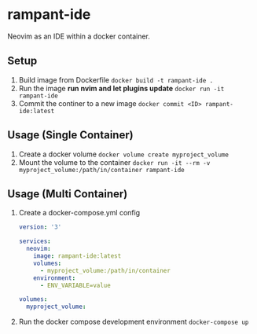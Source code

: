 # rampant-ide

Neovim as an IDE within a docker container.

## Setup

1. Build image from Dockerfile
    `docker build -t rampant-ide .`
2. Run the image **run nvim and let plugins update**
    `docker run -it rampant-ide`
3. Commit the continer to a new image
    `docker commit <ID> rampant-ide:latest`

## Usage (Single Container)

1. Create a docker volume
    `docker volume create myproject_volume`
2. Mount the volume to the container
    `docker run -it --rm -v myproject_volume:/path/in/container rampant-ide`

## Usage (Multi Container)

1. Create a docker-compose.yml config
    ```yaml
    version: '3'

    services:
      neovim:
        image: rampant-ide:latest
        volumes:
          - myproject_volume:/path/in/container
        environment:
          - ENV_VARIABLE=value

    volumes:
      myproject_volume:
    ```

2. Run the docker compose development environment
    `docker-compose up`



